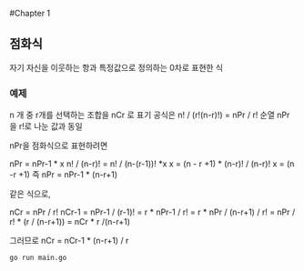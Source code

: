 #Chapter 1

## 점화식
자기 자신을 이웃하는 항과 특정값으로 정의하는 0차로 표현한 식

### 예제
n 개 중 r개를 선택하는 조합을 nCr 로 표기
공식은 n! / (r!(n-r)!) = nPr / r!
순열 nPr 을 r!로 나눈 값과 동일

nPr을 점화식으로 표현하려면

nPr = nPr-1 * x
n! / (n-r)! = n! / (n-(r-1))! *x
x = (n - r +1) *  (n-r)! / (n-r)! 
x = (n -r +1)
즉
nPr = nPr-1 * (n-r+1)

같은 식으로, 

nCr = nPr / r!
nCr-1 = nPr-1 / (r-1)! = r * nPr-1 / r! = r * nPr / (n-r+1) / r! = nPr / r! * (r / (n-r+1)) = nCr  * r /(n-r+1)

그러므로 
nCr = nCr-1 * (n-r+1) / r

```
go run main.go
```

